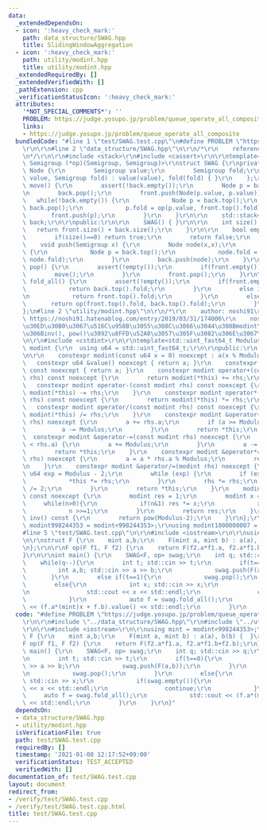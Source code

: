 ```yaml
---
data:
  _extendedDependsOn:
  - icon: ':heavy_check_mark:'
    path: data_structure/SWAG.hpp
    title: SlidingWindowAggregation
  - icon: ':heavy_check_mark:'
    path: utility/modint.hpp
    title: utility/modint.hpp
  _extendedRequiredBy: []
  _extendedVerifiedWith: []
  _pathExtension: cpp
  _verificationStatusIcon: ':heavy_check_mark:'
  attributes:
    '*NOT_SPECIAL_COMMENTS*': ''
    PROBLEM: https://judge.yosupo.jp/problem/queue_operate_all_composite
    links:
    - https://judge.yosupo.jp/problem/queue_operate_all_composite
  bundledCode: "#line 1 \"test/SWAG.test.cpp\"\n#define PROBLEM \"https://judge.yosupo.jp/problem/queue_operate_all_composite\"\
    \r\n\r\n#line 2 \"data_structure/SWAG.hpp\"\n\r\n/*\r\n    reference: https://scrapbox.io/data-structures/Sliding_Window_Aggregation\r\
    \n*/\r\n\r\n#include <stack>\r\n#include <cassert>\r\n\r\ntemplate<class Semigroup,\
    \ Semigroup (*op)(Semigroup, Semigroup)>\r\nstruct SWAG {\r\nprivate:\r\n    struct\
    \ Node {\r\n        Semigroup value;\r\n        Semigroup fold;\r\n        Node(Semigroup\
    \ value, Semigroup fold) : value(value), fold(fold) { }\r\n    };\r\n\r\n    void\
    \ move() {\r\n        assert(!back.empty());\r\n        Node p = back.top();\r\
    \n        back.pop();\r\n        front.push(Node(p.value, p.value));\r\n     \
    \   while(!back.empty()) {\r\n            Node p = back.top();\r\n           \
    \ back.pop();\r\n            p.fold = op(p.value, front.top().fold);\r\n     \
    \       front.push(p);\r\n        }\r\n    }\r\n\r\n    std::stack<Node> front,\
    \ back;\r\n\r\npublic:\r\n\r\n    SWAG() { }\r\n\r\n    int size() {\r\n     \
    \   return front.size() + back.size();\r\n    }\r\n\r\n    bool empty() {\r\n\
    \        if(size()==0) return true;\r\n        return false;\r\n    }\r\n\r\n\
    \    void push(Semigroup x) {\r\n        Node node(x,x);\r\n        if(back.size()!=0)\
    \ {\r\n            Node p = back.top();\r\n            node.fold = op(p.fold,\
    \ node.fold);\r\n        }\r\n        back.push(node);\r\n    }\r\n\r\n    void\
    \ pop() {\r\n        assert(!empty());\r\n        if(front.empty()) {\r\n    \
    \        move();\r\n        }\r\n        front.pop();\r\n    }\r\n\r\n    Semigroup\
    \ fold_all() {\r\n        assert(!empty());\r\n        if(front.empty()) {\r\n\
    \            return back.top().fold;\r\n        }\r\n        else if(back.empty()){\r\
    \n            return front.top().fold;\r\n        }\r\n        else{\r\n     \
    \       return op(front.top().fold, back.top().fold);\r\n        }\r\n    }\r\n\
    };\n#line 2 \"utility/modint.hpp\"\n\r\n/*\r\n    author: noshi91\r\n    reference:\
    \ https://noshi91.hatenablog.com/entry/2019/03/31/174006\r\n    noshi91\u306E\u30D6\
    \u30ED\u30B0\u3067\u516C\u958B\u3055\u308C\u3066\u3044\u308Bmodint\u3092\u5143\
    \u306Binv(), pow()\u3092\u8FFD\u52A0\u3057\u305F\u3082\u306E\u3067\u3059\r\n*/\r\
    \n\r\n#include <cstdint>\r\n\r\ntemplate<std::uint_fast64_t Modulus>\r\nclass\
    \ modint {\r\n  using u64 = std::uint_fast64_t;\r\n\r\npublic:\r\n    u64 a;\r\
    \n\r\n    constexpr modint(const u64 x = 0) noexcept : a(x % Modulus) {}\r\n \
    \   constexpr u64 &value() noexcept { return a; }\r\n    constexpr const u64 &value()\
    \ const noexcept { return a; }\r\n    constexpr modint operator+(const modint\
    \ rhs) const noexcept {\r\n        return modint(*this) += rhs;\r\n    }\r\n \
    \   constexpr modint operator-(const modint rhs) const noexcept {\r\n        return\
    \ modint(*this) -= rhs;\r\n    }\r\n    constexpr modint operator*(const modint\
    \ rhs) const noexcept {\r\n        return modint(*this) *= rhs;\r\n    }\r\n \
    \   constexpr modint operator/(const modint rhs) const noexcept {\r\n        return\
    \ modint(*this) /= rhs;\r\n    }\r\n    constexpr modint &operator+=(const modint\
    \ rhs) noexcept {\r\n        a += rhs.a;\r\n        if (a >= Modulus) {\r\n  \
    \          a -= Modulus;\r\n        }\r\n        return *this;\r\n    }\r\n  \
    \  constexpr modint &operator-=(const modint rhs) noexcept {\r\n        if (a\
    \ < rhs.a) {\r\n        a += Modulus;\r\n        }\r\n        a -= rhs.a;\r\n\
    \        return *this;\r\n    }\r\n    constexpr modint &operator*=(const modint\
    \ rhs) noexcept {\r\n        a = a * rhs.a % Modulus;\r\n        return *this;\r\
    \n    }\r\n    constexpr modint &operator/=(modint rhs) noexcept {\r\n       \
    \ u64 exp = Modulus - 2;\r\n        while (exp) {\r\n        if (exp % 2) {\r\n\
    \            *this *= rhs;\r\n        }\r\n        rhs *= rhs;\r\n        exp\
    \ /= 2;\r\n        }\r\n        return *this;\r\n    }\r\n    modint pow(u64 n)\
    \ const noexcept {\r\n        modint res = 1;\r\n        modint x = a;\r\n   \
    \     while(n>0){\r\n            if(n&1) res *= x;\r\n            x *= x;\r\n\
    \            n >>=1;\r\n        }\r\n        return res;\r\n    }\r\n    modint\
    \ inv() const {\r\n        return pow(Modulus-2);\r\n    }\r\n};\r\n\r\nusing\
    \ modint998244353 = modint<998244353>;\r\nusing modint1000000007 = modint<1000000007>;\n\
    #line 5 \"test/SWAG.test.cpp\"\n\r\n#include <iostream>\r\n\r\nusing mint = modint<998244353>;\r\
    \n\r\nstruct F {\r\n    mint a,b;\r\n    F(mint a, mint b) : a(a), b(b) {  }\r\
    \n};\r\n\r\nF op(F f1, F f2) {\r\n    return F(f2.a*f1.a, f2.a*f1.b+f2.b);\r\n\
    }\r\n\r\nint main() {\r\n    SWAG<F, op> swag;\r\n    int q; std::cin >> q;\r\n\
    \    while(q--){\r\n        int t; std::cin >> t;\r\n        if(t==0){\r\n   \
    \         int a,b; std::cin >> a >> b;\r\n            swag.push(F(a,b));\r\n \
    \       }\r\n        else if(t==1){\r\n            swag.pop();\r\n        }\r\n\
    \        else{\r\n            int x; std::cin >> x;\r\n            if(swag.empty()){\r\
    \n                std::cout << x << std::endl;\r\n                continue;\r\n\
    \            }\r\n            auto f = swag.fold_all();\r\n            std::cout\
    \ << (f.a*(mint)x + f.b).value() << std::endl;\r\n        }\r\n    }\r\n}\n"
  code: "#define PROBLEM \"https://judge.yosupo.jp/problem/queue_operate_all_composite\"\
    \r\n\r\n#include \"../data_structure/SWAG.hpp\"\r\n#include \"../utility/modint.hpp\"\
    \r\n\r\n#include <iostream>\r\n\r\nusing mint = modint<998244353>;\r\n\r\nstruct\
    \ F {\r\n    mint a,b;\r\n    F(mint a, mint b) : a(a), b(b) {  }\r\n};\r\n\r\n\
    F op(F f1, F f2) {\r\n    return F(f2.a*f1.a, f2.a*f1.b+f2.b);\r\n}\r\n\r\nint\
    \ main() {\r\n    SWAG<F, op> swag;\r\n    int q; std::cin >> q;\r\n    while(q--){\r\
    \n        int t; std::cin >> t;\r\n        if(t==0){\r\n            int a,b; std::cin\
    \ >> a >> b;\r\n            swag.push(F(a,b));\r\n        }\r\n        else if(t==1){\r\
    \n            swag.pop();\r\n        }\r\n        else{\r\n            int x;\
    \ std::cin >> x;\r\n            if(swag.empty()){\r\n                std::cout\
    \ << x << std::endl;\r\n                continue;\r\n            }\r\n       \
    \     auto f = swag.fold_all();\r\n            std::cout << (f.a*(mint)x + f.b).value()\
    \ << std::endl;\r\n        }\r\n    }\r\n}"
  dependsOn:
  - data_structure/SWAG.hpp
  - utility/modint.hpp
  isVerificationFile: true
  path: test/SWAG.test.cpp
  requiredBy: []
  timestamp: '2021-01-08 12:17:52+09:00'
  verificationStatus: TEST_ACCEPTED
  verifiedWith: []
documentation_of: test/SWAG.test.cpp
layout: document
redirect_from:
- /verify/test/SWAG.test.cpp
- /verify/test/SWAG.test.cpp.html
title: test/SWAG.test.cpp
---
```

